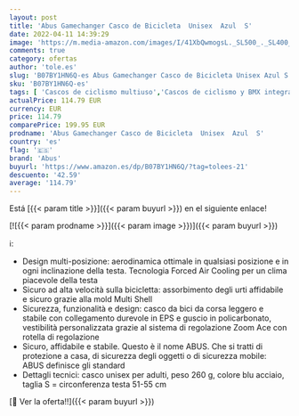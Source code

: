 ```yaml
---
layout: post
title: 'Abus Gamechanger Casco de Bicicleta  Unisex  Azul  S'
date: 2022-04-11 14:39:29
image: 'https://m.media-amazon.com/images/I/41XbQwmogsL._SL500_._SL400_.jpg'
comments: true
category: ofertas
author: 'tole.es'
slug: 'B07BY1HN6Q-es Abus Gamechanger Casco de Bicicleta Unisex Azul S'
sku: 'B07BY1HN6Q-es'
tags: [ 'Cascos de ciclismo multiuso','Cascos de ciclismo y BMX integrales','Cascos y accesorios de ciclismo','Ciclismo','Deportes y aire libre','Ropa y equipo para deportes','abus','bicicleta', ]
actualPrice: 114.79 EUR
currency: EUR
price: 114.79
comparePrice: 199.95 EUR
prodname: 'Abus Gamechanger Casco de Bicicleta  Unisex  Azul  S'
country: 'es'
flag: '🇪🇸'
brand: 'Abus'
buyurl: 'https://www.amazon.es/dp/B07BY1HN6Q/?tag=tolees-21'
descuento: '42.59'
average: '114.79'
---
```


Está [{{< param title >}}]({{< param buyurl >}}) en el siguiente enlace!

[![{{< param prodname >}}]({{< param image >}})]({{< param buyurl >}})

ℹ️:

- Design multi-posizione: aerodinamica ottimale in qualsiasi posizione e in ogni inclinazione della testa. Tecnologia Forced Air Cooling per un clima piacevole della testa
- Sicuro ad alta velocità sulla bicicletta: assorbimento degli urti affidabile e sicuro grazie alla mold Multi Shell
- Sicurezza, funzionalità e design: casco da bici da corsa leggero e stabile con collegamento durevole in EPS e guscio in policarbonato, vestibilità personalizzata grazie al sistema di regolazione Zoom Ace con rotella di regolazione
- Sicuro, affidabile e stabile. Questo è il nome ABUS. Che si tratti di protezione a casa, di sicurezza degli oggetti o di sicurezza mobile: ABUS definisce gli standard
- Dettagli tecnici: casco unisex per adulti, peso 260 g, colore blu acciaio, taglia S = circonferenza testa 51-55 cm

[🛒 Ver la oferta!!]({{< param buyurl >}})
